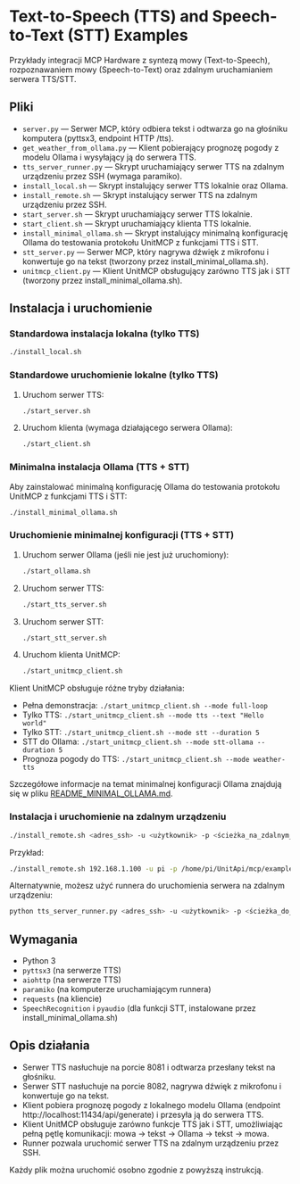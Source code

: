 # Text-to-Speech (TTS) and Speech-to-Text (STT) Examples

Przykłady integracji MCP Hardware z syntezą mowy (Text-to-Speech), rozpoznawaniem mowy (Speech-to-Text) oraz zdalnym uruchamianiem serwera TTS/STT.

## Pliki
- `server.py` — Serwer MCP, który odbiera tekst i odtwarza go na głośniku komputera (pyttsx3, endpoint HTTP /tts).
- `get_weather_from_ollama.py` — Klient pobierający prognozę pogody z modelu Ollama i wysyłający ją do serwera TTS.
- `tts_server_runner.py` — Skrypt uruchamiający serwer TTS na zdalnym urządzeniu przez SSH (wymaga paramiko).
- `install_local.sh` — Skrypt instalujący serwer TTS lokalnie oraz Ollama.
- `install_remote.sh` — Skrypt instalujący serwer TTS na zdalnym urządzeniu przez SSH.
- `start_server.sh` — Skrypt uruchamiający serwer TTS lokalnie.
- `start_client.sh` — Skrypt uruchamiający klienta TTS lokalnie.
- `install_minimal_ollama.sh` — Skrypt instalujący minimalną konfigurację Ollama do testowania protokołu UnitMCP z funkcjami TTS i STT.
- `stt_server.py` — Serwer MCP, który nagrywa dźwięk z mikrofonu i konwertuje go na tekst (tworzony przez install_minimal_ollama.sh).
- `unitmcp_client.py` — Klient UnitMCP obsługujący zarówno TTS jak i STT (tworzony przez install_minimal_ollama.sh).

## Instalacja i uruchomienie

### Standardowa instalacja lokalna (tylko TTS)
```bash
./install_local.sh
```

### Standardowe uruchomienie lokalne (tylko TTS)
1. Uruchom serwer TTS:
   ```bash
   ./start_server.sh
   ```
2. Uruchom klienta (wymaga działającego serwera Ollama):
   ```bash
   ./start_client.sh
   ```

### Minimalna instalacja Ollama (TTS + STT)
Aby zainstalować minimalną konfigurację Ollama do testowania protokołu UnitMCP z funkcjami TTS i STT:
```bash
./install_minimal_ollama.sh
```

### Uruchomienie minimalnej konfiguracji (TTS + STT)
1. Uruchom serwer Ollama (jeśli nie jest już uruchomiony):
   ```bash
   ./start_ollama.sh
   ```
2. Uruchom serwer TTS:
   ```bash
   ./start_tts_server.sh
   ```
3. Uruchom serwer STT:
   ```bash
   ./start_stt_server.sh
   ```
4. Uruchom klienta UnitMCP:
   ```bash
   ./start_unitmcp_client.sh
   ```

Klient UnitMCP obsługuje różne tryby działania:
- Pełna demonstracja: `./start_unitmcp_client.sh --mode full-loop`
- Tylko TTS: `./start_unitmcp_client.sh --mode tts --text "Hello world"`
- Tylko STT: `./start_unitmcp_client.sh --mode stt --duration 5`
- STT do Ollama: `./start_unitmcp_client.sh --mode stt-ollama --duration 5`
- Prognoza pogody do TTS: `./start_unitmcp_client.sh --mode weather-tts`

Szczegółowe informacje na temat minimalnej konfiguracji Ollama znajdują się w pliku [README_MINIMAL_OLLAMA.md](README_MINIMAL_OLLAMA.md).

### Instalacja i uruchomienie na zdalnym urządzeniu
```bash
./install_remote.sh <adres_ssh> -u <użytkownik> -p <ścieżka_na_zdalnym_urządzeniu>
```

Przykład:
```bash
./install_remote.sh 192.168.1.100 -u pi -p /home/pi/UnitApi/mcp/examples/tts
```

Alternatywnie, możesz użyć runnera do uruchomienia serwera na zdalnym urządzeniu:
```bash
python tts_server_runner.py <adres_ssh> -u <użytkownik> -p <ścieżka_do_tts_server.py>
```

## Wymagania
- Python 3
- `pyttsx3` (na serwerze TTS)
- `aiohttp` (na serwerze TTS)
- `paramiko` (na komputerze uruchamiającym runnera)
- `requests` (na kliencie)
- `SpeechRecognition` i `pyaudio` (dla funkcji STT, instalowane przez install_minimal_ollama.sh)

## Opis działania
- Serwer TTS nasłuchuje na porcie 8081 i odtwarza przesłany tekst na głośniku.
- Serwer STT nasłuchuje na porcie 8082, nagrywa dźwięk z mikrofonu i konwertuje go na tekst.
- Klient pobiera prognozę pogody z lokalnego modelu Ollama (endpoint http://localhost:11434/api/generate) i przesyła ją do serwera TTS.
- Klient UnitMCP obsługuje zarówno funkcje TTS jak i STT, umożliwiając pełną pętlę komunikacji: mowa → tekst → Ollama → tekst → mowa.
- Runner pozwala uruchomić serwer TTS na zdalnym urządzeniu przez SSH.

Każdy plik można uruchomić osobno zgodnie z powyższą instrukcją.
